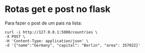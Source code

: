 # Rotas get e post no flask

Para fazer o post de um país na lista:

```
curl -i http://127.0.0.1:5000/countries \
-X POST \
-H 'Content-Type: application/json' \
-d '{"name":"Germany", "capital": "Berlin", "area": 357022}'
```
